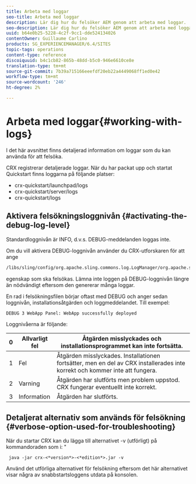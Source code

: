 ```yaml
---
title: Arbeta med loggar
seo-title: Arbeta med loggar
description: Lär dig hur du felsöker AEM genom att arbeta med loggar.
seo-description: Lär dig hur du felsöker AEM genom att arbeta med loggar.
uuid: b64e0b25-5228-4c2f-9cc1-dde524134026
contentOwner: Guillaume Carlino
products: SG_EXPERIENCEMANAGER/6.4/SITES
topic-tags: operations
content-type: reference
discoiquuid: b4c1cb82-865b-48dd-b5c0-946e6610ce8e
translation-type: tm+mt
source-git-commit: 7b39a715166eeefdf20eb22a4449068ff1ed0e42
workflow-type: tm+mt
source-wordcount: '246'
ht-degree: 2%

---
```



# Arbeta med loggar{#working-with-logs}

I det här avsnittet finns detaljerad information om loggar som du kan använda för att felsöka.

CRX registrerar detaljerade loggar. När du har packat upp och startat Quickstart finns loggarna på följande platser:

* crx-quickstart/launchpad/logs
* crx-quickstart/server/logs
* crx-quickstart/logs

## Aktivera felsökningsloggnivån {#activating-the-debug-log-level}

Standardloggnivån är INFO, d.v.s. DEBUG-meddelanden loggas inte.

Om du vill aktivera DEBUG-loggnivån använder du CRX-utforskaren för att ange

```xml
/libs/sling/config/org.apache.sling.commons.log.LogManager/org.apache.sling.commons.log.level
```

egenskap som ska felsökas. Lämna inte loggen på DEBUG-loggnivån längre än nödvändigt eftersom den genererar många loggar.

En rad i felsökningsfilen börjar oftast med DEBUG och anger sedan loggnivån, installationsåtgärden och loggmeddelandet. Till exempel:

```xml
DEBUG 3 WebApp Panel: WebApp successfully deployed
```

Loggnivåerna är följande:

| 0 | Allvarligt fel | Åtgärden misslyckades och installationsprogrammet kan inte fortsätta. |
|---|---|---|
| 1 | Fel | Åtgärden misslyckades. Installationen fortsätter, men en del av CRX installerades inte korrekt och kommer inte att fungera. |
| 2 | Varning | Åtgärden har slutförts men problem uppstod. CRX fungerar eventuellt inte korrekt. |
| 3 | Information | Åtgärden har slutförts. |

## Detaljerat alternativ som används för felsökning {#verbose-option-used-for-troubleshooting}

När du startar CRX kan du lägga till alternativet -v (utförligt) på kommandoraden som i: &quot;

` java -jar crx-<*version*>-<*edition*>.jar -v`

Använd det utförliga alternativet för felsökning eftersom det här alternativet visar några av snabbstartsloggens utdata på konsolen.
